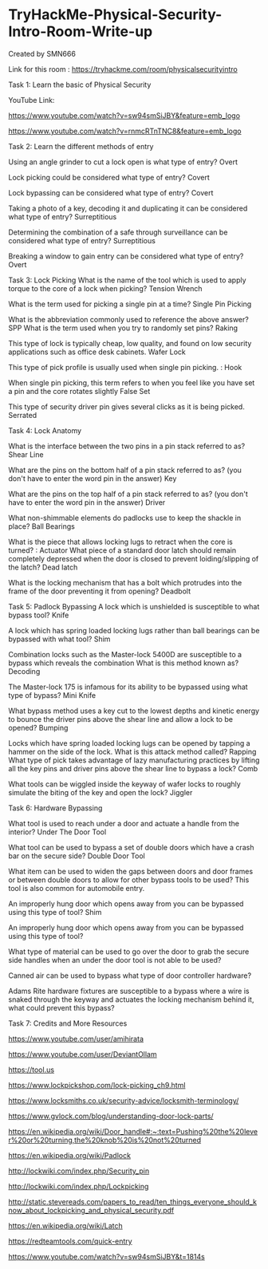 # TryHackMe-Physical-Security-Intro-Room-Write-up
Created by SMN666 

Link for this room : https://tryhackme.com/room/physicalsecurityintro

Task 1: 
Learn the basic of Physical Security

YouTube Link:

https://www.youtube.com/watch?v=sw94smSiJBY&feature=emb_logo

https://www.youtube.com/watch?v=rnmcRTnTNC8&feature=emb_logo





Task 2:
Learn the different methods of entry

Using an angle grinder to cut a lock open is what type of entry? Overt

Lock picking could be considered what type of entry? Covert

Lock bypassing can be considered what type of entry? Covert

Taking a photo of a key, decoding it and duplicating it can be considered what type of entry? Surreptitious

Determining the combination of a safe through surveillance can be considered what type of entry? Surreptitious

Breaking a window to gain entry can be considered what type of entry? Overt




Task 3:
Lock Picking
What is the name of the tool which is used to apply torque to the core of a lock when picking?
Tension Wrench

What is the term used for picking a single pin at a time?
Single Pin Picking

What is the abbreviation commonly used to reference the above answer? SPP
What is the term used when you try to randomly set pins?
Raking

This type of lock is typically cheap, low quality, and found on low security applications such as office desk cabinets.
Wafer Lock

This type of pick profile is usually used when single pin picking. : Hook

When single pin picking, this term refers to when you feel like you have set a pin and the core rotates slightly
False Set

This type of security driver pin gives several clicks as it is being picked. Serrated





Task 4:
Lock Anatomy

What is the interface between the two pins in a pin stack referred to as? Shear Line

What are the pins on the bottom half of a pin stack referred to as? (you don't have to enter the word pin in the answer)
Key

What are the pins on the top half of a pin stack referred to as? (you don't have to enter the word pin in the answer)
Driver

What non-shimmable elements do padlocks use to keep the shackle in place?
Ball Bearings

What is the piece that allows locking lugs to retract when the core is turned? : Actuator
What piece of a standard door latch should remain completely depressed when the door is closed to prevent loiding/slipping of the latch?
Dead latch


What is the locking mechanism that has a bolt which protrudes into the frame of the door preventing it from opening?
Deadbolt






Task 5:
Padlock Bypassing
A lock which is unshielded is susceptible to what bypass tool?
Knife

A lock which has spring loaded locking lugs rather than ball bearings can be bypassed with what tool?
Shim

Combination locks such as the Master-lock 5400D are susceptible to a bypass which reveals the combination What is this method known as?
Decoding

The Master-lock 175 is infamous for its ability to be bypassed using what type of bypass?
Mini Knife


What bypass method uses a key cut to the lowest depths and kinetic energy to bounce the driver pins above the shear line and allow a lock to be opened?
Bumping

Locks which have spring loaded locking lugs can be opened by tapping a hammer on the side of the lock. What is this attack method called?
Rapping
What type of pick takes advantage of lazy manufacturing practices by lifting all the key pins and driver pins above the shear line to bypass a lock?
Comb

What tools can be wiggled inside the keyway of wafer locks to roughly simulate the biting of the key and open the lock?
Jiggler





Task 6: Hardware Bypassing

What tool is used to reach under a door and actuate a handle from the interior?
Under The Door Tool

What tool can be used to bypass a set of double doors which have a crash bar on the secure side?
Double Door Tool


What item can be used to widen the gaps between doors and door frames or between double doors to allow for other bypass tools to be used? This tool is also common for automobile entry.



An improperly hung door which opens away from you can be bypassed using this type of tool?
Shim

An improperly hung door which opens away from you can be bypassed using this type of tool?


What type of material can be used to go over the door to grab the secure side handles when an under the door tool is not able to be used?


Canned air can be used to bypass what type of door controller hardware?


Adams Rite hardware fixtures are susceptible to a bypass where a wire is snaked through the keyway and actuates the locking mechanism behind it, what could prevent this bypass?



Task 7: Credits and More Resources

https://www.youtube.com/user/amihirata

https://www.youtube.com/user/DeviantOllam

https://tool.us

https://www.lockpickshop.com/lock-picking_ch9.html

https://www.locksmiths.co.uk/security-advice/locksmith-terminology/

https://www.gvlock.com/blog/understanding-door-lock-parts/

https://en.wikipedia.org/wiki/Door_handle#:~:text=Pushing%20the%20lever%20or%20turning,the%20knob%20is%20not%20turned

https://en.wikipedia.org/wiki/Padlock

http://lockwiki.com/index.php/Security_pin

http://lockwiki.com/index.php/Lockpicking

http://static.stevereads.com/papers_to_read/ten_things_everyone_should_know_about_lockpicking_and_physical_security.pdf

https://en.wikipedia.org/wiki/Latch

https://redteamtools.com/quick-entry

https://www.youtube.com/watch?v=sw94smSiJBY&t=1814s



